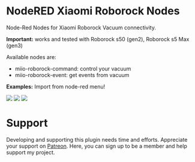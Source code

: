 # NodeRED Xiaomi Roborock Nodes

Node-Red Nodes for Xiaomi Roborock Vacuum connectivity.

<b>Important:</b> works and tested with Roborock s50 (gen2), Roborock s5 Max (gen3)

Available nodes are:
* miio-roborock-command: control your vacuum
* miio-roborock-event: get events from vacuum


<b>Examples:</b> Import from node-red menu!

<img src="https://github.com/andreypopov/node-red-contrib-miio-roborock/blob/master/readme/1-2.png?raw=true">
<img src="https://github.com/andreypopov/node-red-contrib-miio-roborock/blob/master/readme/2.png?raw=true">
<img src="https://github.com/andreypopov/node-red-contrib-miio-roborock/blob/master/readme/3.png?raw=true">



# Support
Developing and supporting this plugin needs time and efforts. Appreciate your support on [Patreon](https://www.patreon.com/bePatron?u=12661781). Here, you can sign up to be a member and help support my project.
